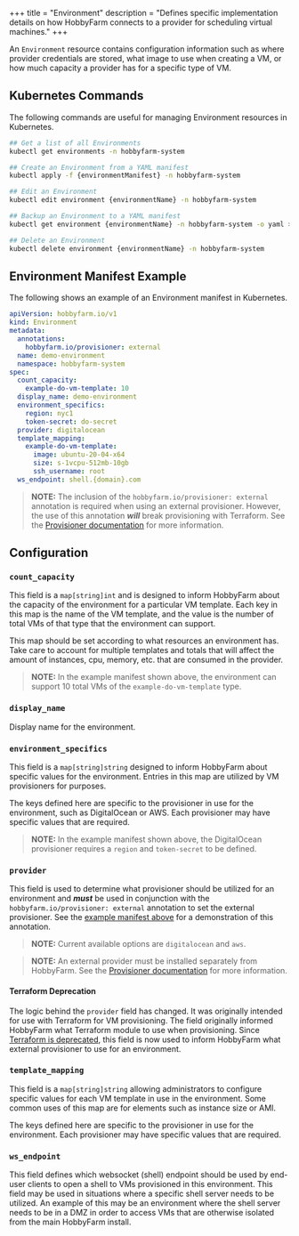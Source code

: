 +++
title = "Environment"
description = "Defines specific implementation details on how HobbyFarm connects to a provider for scheduling virtual machines."
+++


An `Environment` resource contains configuration information such as where provider credentials are stored, what image to use when creating a VM, or how much capacity a provider has for a specific type of VM.

## Kubernetes Commands
The following commands are useful for managing Environment resources in Kubernetes.

```bash
## Get a list of all Environments
kubectl get environments -n hobbyfarm-system

## Create an Environment from a YAML manifest
kubectl apply -f {environmentManifest} -n hobbyfarm-system

## Edit an Environment
kubectl edit environment {environmentName} -n hobbyfarm-system

## Backup an Environment to a YAML manifest
kubectl get environment {environmentName} -n hobbyfarm-system -o yaml > {environmentManifest}

## Delete an Environment
kubectl delete environment {environmentName} -n hobbyfarm-system
```


## Environment Manifest Example
The following shows an example of an Environment manifest in Kubernetes.

```yaml
apiVersion: hobbyfarm.io/v1
kind: Environment
metadata:
  annotations:
    hobbyfarm.io/provisioner: external
  name: demo-environment
  namespace: hobbyfarm-system
spec:
  count_capacity:
    example-do-vm-template: 10
  display_name: demo-environment
  environment_specifics:
    region: nyc1
    token-secret: do-secret
  provider: digitalocean
  template_mapping:
    example-do-vm-template:
      image: ubuntu-20-04-x64
      size: s-1vcpu-512mb-10gb
      ssh_username: root
  ws_endpoint: shell.{domain}.com
```

> **NOTE:** The inclusion of the `hobbyfarm.io/provisioner: external` annotation is required when using an external provisioner. However, the use of this annotation **_will_** break provisioning with Terraform. See the [Provisioner documentation](/docs/configuration/provisioners) for more information.

## Configuration

### `count_capacity`
This field is a `map[string]int` and is designed to inform HobbyFarm about the capacity of the environment for a particular VM template. Each key in this map is the name of the VM template, and the value is the number of total VMs of that type that the environment can support.

This map should be set according to what resources an environment has. Take care to account for multiple templates and totals that will affect the amount of instances, cpu, memory, etc. that are consumed in the provider.

> **NOTE:** In the example manifest shown above, the environment can support 10 total VMs of the `example-do-vm-template` type.

### `display_name`
Display name for the environment.

### `environment_specifics`
This field is a `map[string]string` designed to inform HobbyFarm about specific values for the environment. Entries in this map are utilized by VM provisioners for purposes.

The keys defined here are specific to the provisioner in use for the environment, such as DigitalOcean or AWS. Each provisioner may have specific values that are required.

> **NOTE:** In the example manifest shown above, the DigitalOcean provisioner requires a `region` and `token-secret` to be defined.

### `provider`
This field is used to determine what provisioner should be utilized for an environment and **_must_** be used in conjunction with the `hobbyfarm.io/provisioner: external` annotation to set the external provisioner. See the [example manifest above](#environment-manifest-example) for a demonstration of this annotation.

> **NOTE:** Current available options are `digitalocean` and `aws`.

> **NOTE:** An external provider must be installed separately from HobbyFarm. See the [Provisioner documentation](/docs/configuration/provisioners) for more information.

#### Terraform Deprecation
The logic behind the `provider` field has changed. It was originally intended for use with Terraform for VM provisioning. The field originally informed HobbyFarm what Terraform module to use when provisioning. Since [Terraform is deprecated](/docs/configuration/provisioners/#terraform-provisioning), this field is now used to inform HobbyFarm what external provisioner to use for an environment.

### `template_mapping`

This field is a `map[string]string` allowing administrators to configure specific values for each VM template in use in the environment. Some common uses of this map are for elements such as instance size or AMI. 

The keys defined here are specific to the provisioner in use for the environment. Each provisioner may have specific values that are required. 

### `ws_endpoint`

This field defines which websocket (shell) endpoint should be used by end-user clients to open a shell to VMs provisioned in this environment. This field may be used in situations where a specific shell server needs to be utilized. An example of this may be an environment where the shell server needs to be in a DMZ in order to access VMs that are otherwise isolated from the main HobbyFarm install. 